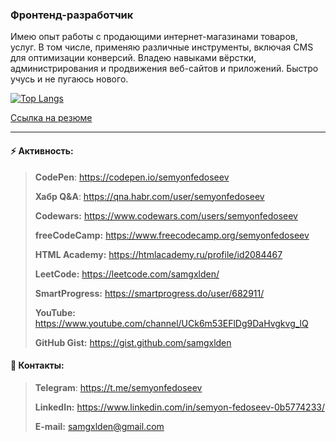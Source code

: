 ### Фронтенд-разработчик
Имею опыт работы с продающими интернет-магазинами товаров, услуг. В том числе, применяю различные инструменты, включая CMS для оптимизации конверсий. Владею навыками вёрстки, администрирования и продвижения веб-сайтов и приложений. Быстро учусь и не пугаюсь нового.

[![Top Langs](https://github-readme-stats.vercel.app/api/top-langs/?username=samgxlden&layout=compact)](https://github.com/samgxlden?tab=repositories)

[Ссылка на резюме](https://github.com/samgxlden/samgxlden/blob/859d0dc8313fcfa6f3bf362f34eaecb3c228d04c/Junior%20Front-end%20Developer.pdf "Фронтенд-разработчик // Junior Front-end Developer")


<!--
**samgxlden/samgxlden** is a ✨ _special_ ✨ repository because its `README.md` (this file) appears on your GitHub profile.

Here are some ideas to get you started:

- 🔭 I’m currently working on ...
- 🌱 I’m currently learning ...
- 👯 I’m looking to collaborate on ...
- 🤔 I’m looking for help with ...
- 💬 Ask me about ...
- 📫 How to reach me: ...
- 😄 Pronouns: ...
- ⚡ Fun fact: ...
-->

---

#### ⚡ Активность:
> **CodePen**: <https://codepen.io/semyonfedoseev>
>
> **Хабр Q&A**: <https://qna.habr.com/user/semyonfedoseev>
>
> **Codewars:** <https://www.codewars.com/users/semyonfedoseev>
>
> **freeCodeCamp:** <https://www.freecodecamp.org/semyonfedoseev>
>
> **HTML Academy:** <https://htmlacademy.ru/profile/id2084467>
>
> **LeetCode:** <https://leetcode.com/samgxlden/>
>
> **SmartProgress:** <https://smartprogress.do/user/682911/>
>
> **YouTube:** <https://www.youtube.com/channel/UCk6m53EFlDg9DaHvgkvg_lQ>
>
> **GitHub Gist:** <https://gist.github.com/samgxlden>
#### 💬 Контакты:
> **Telegram**: <https://t.me/semyonfedoseev>
>
> **LinkedIn:** <https://www.linkedin.com/in/semyon-fedoseev-0b5774233/>
>
> **E-mail:** <samgxlden@gmail.com>
